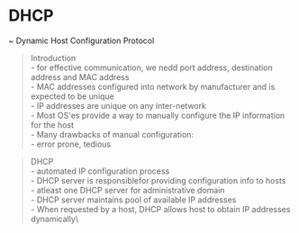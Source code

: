 # DHCP
  ~ Dynamic Host Configuration Protocol
  
  > Introduction\
    - for effective communication, we nedd port address, destination address and MAC address\
    - MAC addresses configured into network by manufacturer and is expected to be unique\
    - IP addresses are unique on any inter-network\
    - Most OS'es provide a way to manually configure the IP information for the host\
    - Many drawbacks of manual configuration:\
      - error prone, tedious

   > DHCP\
     - automated IP configuration process\
     - DHCP server is responsiblefor providing configuration info to hosts\
     - atleast one DHCP server for administrative domain\
     - DHCP server maintains pool of available IP addresses\
     - When requested by a host, DHCP allows host to obtain IP addresses dynamically\
     
